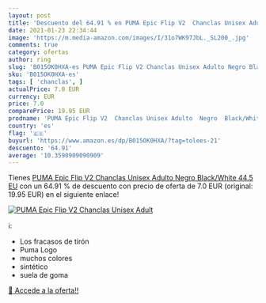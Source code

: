 ```yaml
---
layout: post
title: 'Descuento del 64.91 % en PUMA Epic Flip V2  Chanclas Unisex Adult'
date: 2021-01-23 22:34:44
image: 'https://m.media-amazon.com/images/I/31o7WK97JbL._SL200_.jpg'
comments: true
category: ofertas
author: ring
slug: 'B015OK0HXA-es PUMA Epic Flip V2 Chanclas Unisex Adulto Negro Black/White...'
sku: 'B015OK0HXA-es'
tags: [ 'chanclas', ]
actualPrice: 7.0 EUR
currency: EUR
price: 7.0
comparePrice: 19.95 EUR
prodname: 'PUMA Epic Flip V2  Chanclas Unisex Adulto  Negro  Black/White   44.5 EU'
country: 'es'
flag: '🇪🇸'
buyurl: 'https://www.amazon.es/dp/B015OK0HXA/?tag=tolees-21'
descuento: '64.91'
average: '10.3590909090909'
---
```


Tienes [PUMA Epic Flip V2  Chanclas Unisex Adulto  Negro  Black/White   44.5 EU](https://www.amazon.es/dp/B015OK0HXA/?tag=tolees-21) con un 64.91 % de descuento con precio de oferta de 7.0 EUR (original: 19.95 EUR) en el siguiente enlace!

[![PUMA Epic Flip V2  Chanclas Unisex Adult](https://m.media-amazon.com/images/I/31o7WK97JbL._SL200_.jpg)](https://www.amazon.es/dp/B015OK0HXA/?tag=tolees-21)

ℹ️:

- Los fracasos de tirón
- Puma Logo
- muchos colores
- sintético
- suela de goma

[🛒 Accede a la oferta!!](https://www.amazon.es/dp/B015OK0HXA/?tag=tolees-21)
